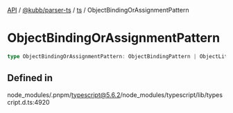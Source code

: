 [API](../../../../../packages.md) / [@kubb/parser-ts](../../../index.md) / [ts](../index.md) / ObjectBindingOrAssignmentPattern

# ObjectBindingOrAssignmentPattern

```ts
type ObjectBindingOrAssignmentPattern: ObjectBindingPattern | ObjectLiteralExpression;
```

## Defined in

node\_modules/.pnpm/typescript@5.6.2/node\_modules/typescript/lib/typescript.d.ts:4920
